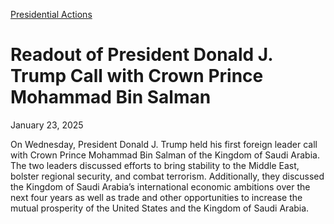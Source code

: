 
[Presidential Actions](https://www.whitehouse.gov/presidential-actions/) 

Readout of President Donald J. Trump Call with Crown Prince Mohammad Bin Salman
===============================================================================

January 23, 2025 



On Wednesday, President Donald J. Trump held his first foreign leader call with Crown Prince Mohammad Bin Salman of the Kingdom of Saudi Arabia. The two leaders discussed efforts to bring stability to the Middle East, bolster regional security, and combat terrorism. Additionally, they discussed the Kingdom of Saudi Arabia’s international economic ambitions over the next four years as well as trade and other opportunities to increase the mutual prosperity of the United States and the Kingdom of Saudi Arabia.




